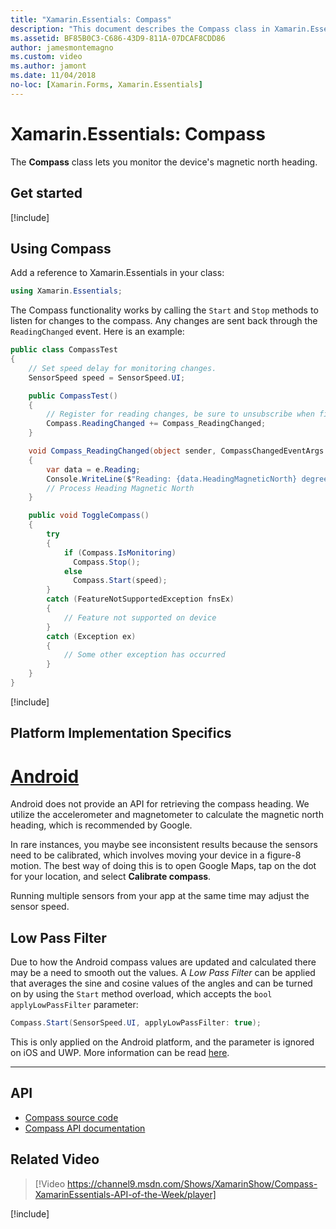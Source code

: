 ```yaml
---
title: "Xamarin.Essentials: Compass"
description: "This document describes the Compass class in Xamarin.Essentials, which lets you monitor the device's magnetic north heading."
ms.assetid: BF85B0C3-C686-43D9-811A-07DCAF8CDD86
author: jamesmontemagno
ms.custom: video
ms.author: jamont
ms.date: 11/04/2018
no-loc: [Xamarin.Forms, Xamarin.Essentials]
---
```


# Xamarin.Essentials: Compass

The **Compass** class lets you monitor the device's magnetic north heading.

## Get started

[!include[](~/essentials/includes/get-started.md)]

## Using Compass

Add a reference to Xamarin.Essentials in your class:

```csharp
using Xamarin.Essentials;
```

The Compass functionality works by calling the `Start` and `Stop` methods to listen for changes to the compass. Any changes are sent back through the `ReadingChanged` event. Here is an example:

```csharp
public class CompassTest
{
    // Set speed delay for monitoring changes.
    SensorSpeed speed = SensorSpeed.UI;

    public CompassTest()
    {
        // Register for reading changes, be sure to unsubscribe when finished
        Compass.ReadingChanged += Compass_ReadingChanged;
    }

    void Compass_ReadingChanged(object sender, CompassChangedEventArgs e)
    {
        var data = e.Reading;
        Console.WriteLine($"Reading: {data.HeadingMagneticNorth} degrees");
        // Process Heading Magnetic North
    }

    public void ToggleCompass()
    {
        try
        {
            if (Compass.IsMonitoring)
              Compass.Stop();
            else
              Compass.Start(speed);
        }
        catch (FeatureNotSupportedException fnsEx)
        {
            // Feature not supported on device
        }
        catch (Exception ex)
        {
            // Some other exception has occurred
        }
    }
}
```

[!include[](~/essentials/includes/sensor-speed.md)]

## Platform Implementation Specifics

# [Android](#tab/android)

Android does not provide an API for retrieving the compass heading. We utilize the accelerometer and magnetometer to calculate the magnetic north heading, which is recommended by Google.

In rare instances, you maybe see inconsistent results because the sensors need to be calibrated, which involves moving your device in a figure-8 motion. The best way of doing this is to open Google Maps, tap on the dot for your location, and select **Calibrate compass**.

Running multiple sensors from your app at the same time may adjust the sensor speed.

## Low Pass Filter

Due to how the Android compass values are updated and calculated there may be a need to smooth out the values. A _Low Pass Filter_ can be applied that averages the sine and cosine values of the angles and can be turned on by using the `Start` method overload, which accepts the `bool applyLowPassFilter` parameter:

```csharp
Compass.Start(SensorSpeed.UI, applyLowPassFilter: true);
```

This is only applied on the Android platform, and the parameter is ignored on iOS and UWP.  More information can be read [here](https://github.com/xamarin/Essentials/pull/354#issuecomment-405316860).

--------------

## API

- [Compass source code](https://github.com/xamarin/Essentials/tree/master/Xamarin.Essentials/Compass)
- [Compass API documentation](xref:Xamarin.Essentials.Compass)

## Related Video

> [!Video https://channel9.msdn.com/Shows/XamarinShow/Compass-XamarinEssentials-API-of-the-Week/player]

[!include[](~/essentials/includes/xamarin-show-essentials.md)]
